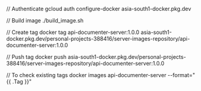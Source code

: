 // Authenticate
gcloud auth configure-docker asia-south1-docker.pkg.dev

// Build image
./build_image.sh

// Create tag
docker tag api-documenter-server:1.0.0 asia-south1-docker.pkg.dev/personal-projects-388416/server-images-repository/api-documenter-server:1.0.0

// Push tag
docker push asia-south1-docker.pkg.dev/personal-projects-388416/server-images-repository/api-documenter-server:1.0.0

// To check existing tags
docker images api-documenter-server --format="{{ .Tag }}"

